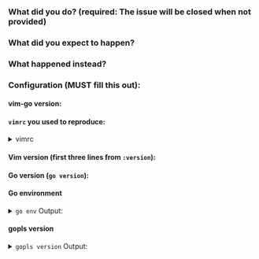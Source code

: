 <!--
STOP. Before filing an issue, please check if vim-go's help addresses your problem (see `:help go-troubleshooting`).

Consider executing `:GoReportGitHubIssue` to populate much of this information automatically.
-->
### What did you do? (required: The issue will be **closed** when not provided)

<!--
If possible, please provide clear steps for reproducing the problem.
-->

### What did you expect to happen?

### What happened instead?

### Configuration (**MUST** fill this out):

#### vim-go version:

####  `vimrc` you used to reproduce:
<!--
Use a *minimal* vimrc with other plugins disabled; do not link to a 2,000 line vimrc.

If this is not provided or is obviously incomplete, the issue may be unceremoniously closed.
-->
<details><summary>vimrc</summary><br><pre>

</pre></details>

#### Vim version (first three lines from `:version`):
<!-- :version -->

#### Go version (`go version`):
<!-- go version -->

#### Go environment
<details><summary><code>go env</code> Output:</summary><br><pre>
<!-- go env -->

</pre></details>

#### gopls version
<details><summary><code>gopls version</code> Output:</summary><br><pre>
<!-- gopls version -->

</pre></details>
